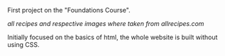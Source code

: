 First project on the "Foundations Course".

*all recipes and respective images where taken from allrecipes.com*

Initially focused on the basics of html, the whole website is built without using CSS.